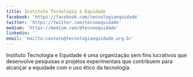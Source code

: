 ```yaml
---
title: Instituto Tecnologia e Equidade
facebook: 'https://facebook.com/tecnologiaequidade'
twitter: 'https://twitter.com/tecnoequidade'
medium: 'https://medium.com/@tecnoequidade'
linkedin: ''
email: 'mailto:contato@tecnologiaequidade.org.br'
---
```

Instituto Tecnologia e Equidade é uma organização sem fins lucrativos que desenvolve pesquisas e projetos experimentais que contribuem para alcançar a equidade com o uso ético da tecnologia.
